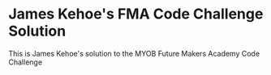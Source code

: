 # James Kehoe's FMA Code Challenge Solution
This is James Kehoe's solution to the MYOB Future Makers Academy Code Challenge
